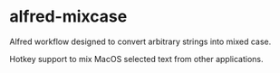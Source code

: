 # alfred-mixcase

Alfred workflow designed to convert arbitrary strings into mixed case.

Hotkey support to mix MacOS selected text from other applications.
